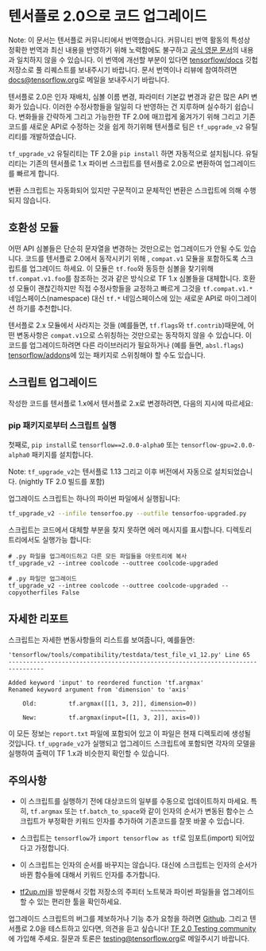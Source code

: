 # 텐서플로 2.0으로 코드 업그레이드

Note: 이 문서는 텐서플로 커뮤니티에서 번역했습니다. 커뮤니티 번역 활동의 특성상 정확한 번역과 최신 내용을 반영하기 위해 노력함에도 불구하고 [공식 영문 문서](https://github.com/tensorflow/docs/blob/master/site/en/r2/guide/upgrade.md)의 내용과 일치하지 않을 수 있습니다. 이 번역에 개선할 부분이 있다면 [tensorflow/docs](https://github.com/tensorflow/docs) 깃헙 저장소로 풀 리퀘스트를 보내주시기 바랍니다. 문서 번역이나 리뷰에 참여하려면 [docs@tensorflow.org](https://groups.google.com/a/tensorflow.org/forum/#!forum/docs)로 메일을 보내주시기 바랍니다.

텐서플로 2.0은 인자 재배치, 심볼 이름 변경, 파라미터 기본값 변경과 같은 많은 API 변화가 있습니다. 이러한 수정사항들을 일일히 다 반영하는 건 지루하며 실수하기 쉽습니다. 변화들을 간략하게 그리고 가능한한 TF 2.0에 매끄럽게 옮겨가기 위해 그리고 기존 코드를 새로운 API로 수정하는 것을 쉽게 하기위해 텐서플로 팀은 `tf_upgrade_v2` 유틸리티를 개발하였습니다.  

`tf_upgrade_v2` 유틸리티는 TF 2.0을 `pip install` 하면 자동적으로 설치됩니다. 유틸리티는 기존의 텐서플로 1.x 파이썬 스크립트를 텐서플로 2.0으로 변환하여 업그레이드를 빠르게 합니다. 

변환 스크립트는 자동화되어 있지만 구문적이고 문체적인 변환은 스크립트에 의해 수행되지 않습니다. 

## 호환성 모듈

어떤 API 심볼들은 단순히 문자열을 변경하는 것만으로는 업그레이드가 안될 수도 있습니다. 코드를 텐서플로 2.0에서 동작시키기 위해 , `compat.v1` 모듈을 포함하도록 스크립트를 업그레이드 하세요. 이 모듈은 `tf.foo`와 동등한 심볼을 찾기위해 `tf.compat.v1.foo`를 참조하는 것과 같은 방식으로 TF 1.x 심볼들을 대체합니다. 호환성 모듈이 괜찮긴하지만 직접 수정사항들을 교정하고 빠르게 그것을 `tf.compat.v1.*` 네임스페이스(namespace) 대신 `tf.*` 네임스페이스에 있는 새로운 API로 마이그레이션 하기를 추천합니다. 

텐서플로 2.x 모듈에서 사라지는 것들 (예를들면, `tf.flags`와 `tf.contrib`)때문에, 어떤 변동사항은 `compat.v1`으로 스위칭하는 것만으로는 동작하지 않을 수 있습니다. 이 코드를 업그레이드하려면 다른 라이브러리가 필요하거나 (예를 들면, `absl.flags`) [tensorflow/addons](http://www.github.com/tensorflow/addons)에 있는 패키지로 스위칭해야 할 수도 있습니다. 

## 스크립트 업그레이드

작성한 코드를 텐서플로 1.x에서 텐서플로 2.x로 변경하려면, 다음의 지시에 따르세요:

### pip 패키지로부터 스크립트 실행

첫째로, `pip install`로 `tensorflow==2.0.0-alpha0` 또는 `tensorflow-gpu=2.0.0-alpha0` 패키지를 설치합니다.

Note: `tf_upgrade_v2`는 텐서플로 1.13 그리고 이후 버전에서 자동으로 설치되었습니다. (nightly TF 2.0 빌드를 포함)

업그레이드 스크립트는 하나의 파이썬 파일에서 실행됩니다:

```sh
tf_upgrade_v2 --infile tensorfoo.py --outfile tensorfoo-upgraded.py
```

스크립트는 코드에서 대체할 부분을 찾지 못하면 에러 메시지를 표시합니다. 디렉토리 트리에서도 실행가능 합니다:

```
# .py 파일을 업그레이드하고 다른 모든 파일들을 아웃트리에 복사
tf_upgrade_v2 --intree coolcode --outtree coolcode-upgraded

# .py 파일만 업그레이드
tf_upgrade_v2 --intree coolcode --outtree coolcode-upgraded --copyotherfiles False
```

## 자세한 리포트

스크립트는 자세한 변동사항들의 리스트를 보여줍니다, 예를들면:

```
'tensorflow/tools/compatibility/testdata/test_file_v1_12.py' Line 65
--------------------------------------------------------------------------------

Added keyword 'input' to reordered function 'tf.argmax'
Renamed keyword argument from 'dimension' to 'axis'

    Old:         tf.argmax([[1, 3, 2]], dimension=0))
                                        ~~~~~~~~~~
    New:         tf.argmax(input=[[1, 3, 2]], axis=0))

```
이 모든 정보는 `report.txt` 파일에 포함되어 있고 이 파일은 현재 디렉토리에 생성될 것입니다. `tf_upgrade_v2`가 실행되고 업그레이드 스크립트에 포함되면 각자의 모델을 실행하여 출력이 TF 1.x과 비슷한지 확인할 수 있습니다.


## 주의사항 

- 이 스크립트를 실행하기 전에 대상코드의 일부를 수동으로 업데이트하지 마세요. 특히, `tf.argmax` 또는 `tf.batch_to_space`와 같이 인자의 순서가 변동된 함수는 스크립트가 부정확한 키워드 인자를 추가하여 기존코드를 잘못 바꿀 수 있습니다.

- 스크립트는 `tensorflow`가 `import tensorflow as tf`로 임포트(import) 되어있다고 가정합니다.

- 이 스크립트는 인자의 순서를 바꾸지는 않습니다. 대신에 스크립트는 인자의 순서가 바뀐 함수들에 대해서 키워드 인자를 추가합니다.

- [tf2up.ml](http://tf2up.ml)을 방문해서 깃헙 저장소의 주피터 노트북과 파이썬 파일들을 업그레이드할 수 있는 편리한 툴을 확인하세요.

업그레이드 스크립트의 버그를 제보하거나 기능 추가 요청을 하려면 [Github](https://github.com/tensorflow/tensorflow/issues). 그리고 텐서플로 2.0을 테스트하고 있다면, 의견을 듣고 싶습니다! [TF 2.0 Testing community](https://groups.google.com/a/tensorflow.org/forum/#!forum/testing)에 가입해 주세요. 질문과 토론은 [testing@tensorflow.org](mailto:testing@tensorflow.org)로 메일주시기 바랍니다. 
